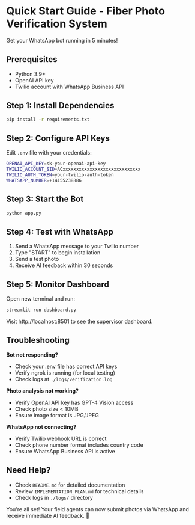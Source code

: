 # Quick Start Guide - Fiber Photo Verification System

Get your WhatsApp bot running in 5 minutes!

## Prerequisites
- Python 3.9+
- OpenAI API key
- Twilio account with WhatsApp Business API

## Step 1: Install Dependencies
```bash
pip install -r requirements.txt
```

## Step 2: Configure API Keys
Edit `.env` file with your credentials:
```bash
OPENAI_API_KEY=sk-your-openai-api-key
TWILIO_ACCOUNT_SID=ACxxxxxxxxxxxxxxxxxxxxxxxxxxxxx
TWILIO_AUTH_TOKEN=your-twilio-auth-token
WHATSAPP_NUMBER=+14155238886
```

## Step 3: Start the Bot
```bash
python app.py
```

## Step 4: Test with WhatsApp
1. Send a WhatsApp message to your Twilio number
2. Type "START" to begin installation
3. Send a test photo
4. Receive AI feedback within 30 seconds

## Step 5: Monitor Dashboard
Open new terminal and run:
```bash
streamlit run dashboard.py
```
Visit http://localhost:8501 to see the supervisor dashboard.

## Troubleshooting

**Bot not responding?**
- Check your .env file has correct API keys
- Verify ngrok is running (for local testing)
- Check logs at `./logs/verification.log`

**Photo analysis not working?**
- Verify OpenAI API key has GPT-4 Vision access
- Check photo size < 10MB
- Ensure image format is JPG/JPEG

**WhatsApp not connecting?**
- Verify Twilio webhook URL is correct
- Check phone number format includes country code
- Ensure WhatsApp Business API is active

## Need Help?
- Check `README.md` for detailed documentation
- Review `IMPLEMENTATION_PLAN.md` for technical details
- Check logs in `./logs/` directory

You're all set! Your field agents can now submit photos via WhatsApp and receive immediate AI feedback. 🚀